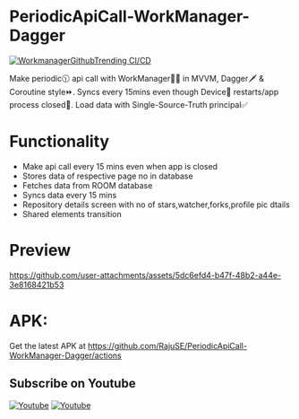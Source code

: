 # PeriodicApiCall-WorkManager-Dagger 

[![WorkmanagerGithubTrending CI/CD](https://github.com/RajuSE/PeriodicApiCall-WorkManager-Dagger/actions/workflows/WorkManagerGithubCICD.yml/badge.svg)](https://github.com/RajuSE/PeriodicApiCall-WorkManager-Dagger/actions/workflows/WorkManagerGithubCICD.yml)

Make periodic🕦 api call with WorkManager👷‍♂️ in MVVM, Dagger🗡️ & Coroutine style⏩. Syncs every 15mins even though Device📴 restarts/app process closed🔌. Load data with Single-Source-Truth principal✅

# Functionality
 - Make api call every 15 mins even when app is closed
 - Stores data of respective page no in database 
 - Fetches data from ROOM database
 - Syncs data every 15 mins
 - Repository details screen with no of stars,watcher,forks,profile pic dtails
 - Shared elements transition

# Preview 


https://github.com/user-attachments/assets/5dc6efd4-b47f-48b2-a44e-3e8168421b53

# APK:
Get the latest APK at https://github.com/RajuSE/PeriodicApiCall-WorkManager-Dagger/actions

## Subscribe on Youtube
<a href="https://www.youtube.com/@devxraju?sub_confirmation=1" target="_blank"><img src="https://img.shields.io/badge/Youtube-FF0000?style=for-the-badge&logo=youtube&logoColor=white" alt="Youtube"></a>
<a href="https://www.youtube.com/@devxraju?sub_confirmation=1" target="_blank"><img src="https://img.shields.io/youtube/channel/subscribers/UC_RvrCPBAz1iMbcGqK70nRA?style=for-the-badge&logo=youtube&logoColor=white" alt="Youtube"></a>
